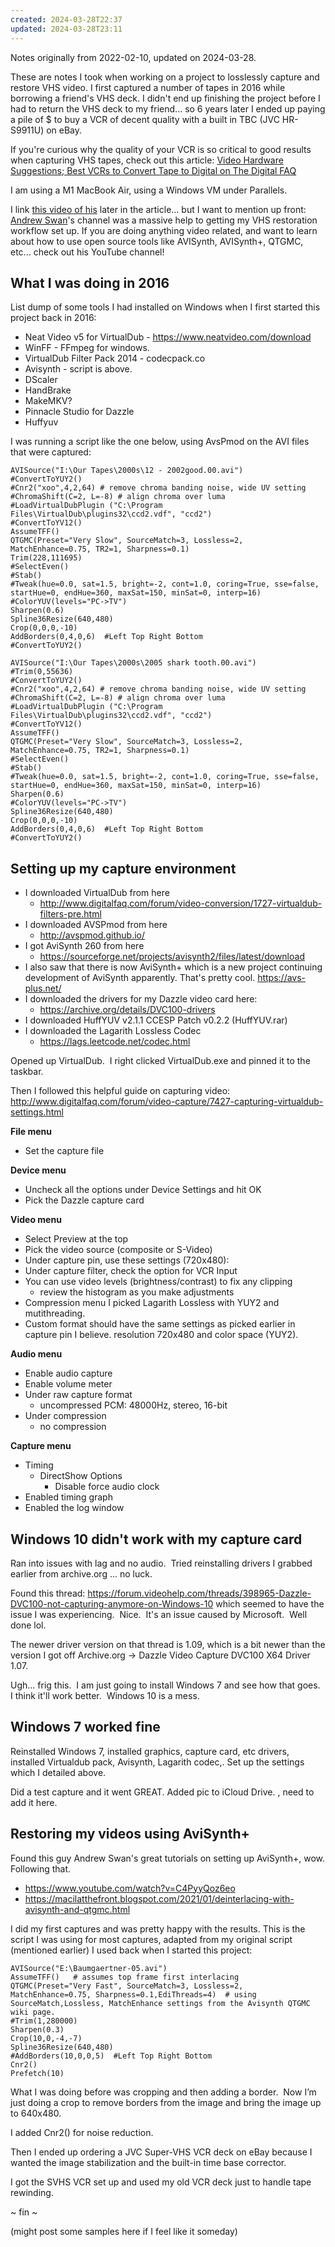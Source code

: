 ```yaml
---
created: 2024-03-28T22:37
updated: 2024-03-28T23:11
---
```

Notes originally from 2022-02-10, updated on 2024-03-28.

These are notes I took when working on a project to losslessly capture and restore VHS video.  I first captured a number of tapes in 2016 while borrowing a friend's VHS deck.  I didn't end up finishing the project before I had to return the VHS deck to my friend... so 6 years later I ended up paying a pile of $ to buy a VCR of decent quality with a built in TBC (JVC HR-S9911U) on eBay.

If you're curious why the quality of your VCR is so critical to good results when capturing VHS tapes, check out this article: [Video Hardware Suggestions; Best VCRs to Convert Tape to Digital on The Digital FAQ](https://www.digitalfaq.com/guides/video/capture-playback-hardware.htm)

I am using a M1 MacBook Air, using a Windows VM under Parallels.

I link [this video of his](https://www.youtube.com/watch?v=C4PyyQoz6eo) later in the article... but I want to mention up front:  [Andrew Swan](https://www.youtube.com/@Macilatthefront)'s channel was a massive help to getting my VHS restoration workflow set up.  If you are doing anything video related, and want to learn about how to use open source tools like AVISynth, AVISynth+, QTGMC, etc... check out his YouTube channel!
## What I was doing in 2016

List dump of some tools I had installed on Windows when I first started this project back in 2016:
- Neat Video v5 for VirtualDub - https://www.neatvideo.com/download
- WinFF - FFmpeg for windows.
- VirtualDub Filter Pack 2014 - codecpack.co
- Avisynth - script is above.
- DScaler
- HandBrake
- MakeMKV?
- Pinnacle Studio for Dazzle
- Huffyuv

I was running a script like the one below, using AvsPmod on the AVI files that were captured:
```
AVISource("I:\Our Tapes\2000s\12 - 2002good.00.avi")
#ConvertToYUY2()
#Cnr2("xoo",4,2,64) # remove chroma banding noise, wide UV setting
#ChromaShift(C=2, L=-8) # align chroma over luma
#LoadVirtualDubPlugin ("C:\Program Files\VirtualDub\plugins32\ccd2.vdf", "ccd2")
#ConvertToYV12()
AssumeTFF()
QTGMC(Preset="Very Slow", SourceMatch=3, Lossless=2, MatchEnhance=0.75, TR2=1, Sharpness=0.1)
Trim(228,111695)
#SelectEven()
#Stab()
#Tweak(hue=0.0, sat=1.5, bright=-2, cont=1.0, coring=True, sse=false, startHue=0, endHue=360, maxSat=150, minSat=0, interp=16)
#ColorYUV(levels="PC->TV")
Sharpen(0.6)
Spline36Resize(640,480)
Crop(0,0,0,-10)
AddBorders(0,4,0,6)  #Left Top Right Bottom
#ConvertToYUY2()

AVISource("I:\Our Tapes\2000s\2005 shark tooth.00.avi")
#Trim(0,55636)
#ConvertToYUY2()
#Cnr2("xoo",4,2,64) # remove chroma banding noise, wide UV setting
#ChromaShift(C=2, L=-8) # align chroma over luma
#LoadVirtualDubPlugin ("C:\Program Files\VirtualDub\plugins32\ccd2.vdf", "ccd2")
#ConvertToYV12()
AssumeTFF()
QTGMC(Preset="Very Slow", SourceMatch=3, Lossless=2, MatchEnhance=0.75, TR2=1, Sharpness=0.1)
#SelectEven()
#Stab()
#Tweak(hue=0.0, sat=1.5, bright=-2, cont=1.0, coring=True, sse=false, startHue=0, endHue=360, maxSat=150, minSat=0, interp=16)
Sharpen(0.6)
#ColorYUV(levels="PC->TV")
Spline36Resize(640,480)
Crop(0,0,0,-10)
AddBorders(0,4,0,6)  #Left Top Right Bottom
#ConvertToYUY2()
```

## Setting up my capture environment
- I downloaded VirtualDub from here
	- http://www.digitalfaq.com/forum/video-conversion/1727-virtualdub-filters-pre.html
- I downloaded AVSPmod from here
	- http://avspmod.github.io/
- I got AviSynth 260 from here
	- https://sourceforge.net/projects/avisynth2/files/latest/download
- I also saw that there is now AviSynth+ which is a new project continuing development of AviSynth apparently.  That's pretty cool. https://avs-plus.net/
- I downloaded the drivers for my Dazzle video card here:
	- https://archive.org/details/DVC100-drivers
- I downloaded HuffYUV v2.1.1 CCESP Patch v0.2.2 (HuffYUV.rar)
- I downloaded the Lagarith Lossless Codec
	- https://lags.leetcode.net/codec.html

Opened up VirtualDub.  I right clicked VirtualDub.exe and pinned it to the taskbar.

Then I followed this helpful guide on capturing video:
http://www.digitalfaq.com/forum/video-capture/7427-capturing-virtualdub-settings.html

**File menu**
- Set the capture file

**Device menu**
- Uncheck all the options under Device Settings and hit OK
- Pick the Dazzle capture card

**Video menu**
- Select Preview at the top
- Pick the video source (composite or S-Video)
- Under capture pin, use these settings (720x480):
- Under capture filter, check the option for VCR Input
- You can use video levels (brightness/contrast) to fix any clipping
    - review the histogram as you make adjustments
- Compression menu I picked Lagarith Lossless with YUY2 and mutithreading.
- Custom format should have the same settings as picked earlier in capture pin I believe.  resolution 720x480 and color space (YUY2).

**Audio menu**
- Enable audio capture
- Enable volume meter
- Under raw capture format
    - uncompressed PCM: 48000Hz, stereo, 16-bit
- Under compression
    - no compression

**Capture menu**
- Timing
    - DirectShow Options
        - Disable force audio clock
- Enabled timing graph
- Enabled the log window

## Windows 10 didn't work with my capture card
Ran into issues with lag and no audio.  Tried reinstalling drivers I grabbed earlier from archive.org ... no luck.

Found this thread: https://forum.videohelp.com/threads/398965-Dazzle-DVC100-not-capturing-anymore-on-Windows-10 which seemed to have the issue I was experiencing.  Nice.  It's an issue caused by Microsoft.  Well done lol.

The newer driver version on that thread is 1.09, which is a bit newer than the version I got off Archive.org -> Dazzle Video Capture DVC100 X64 Driver 1.07.

Ugh... frig this.  I am just going to install Windows 7 and see how that goes.  I think it'll work better.  Windows 10 is a mess.

## Windows 7 worked fine
Reinstalled Windows 7, installed graphics, capture card, etc drivers, installed Virtualdub pack, Avisynth, Lagarith codec,.  Set up the settings which I detailed above.

Did a test capture and it went GREAT.  Added pic to iCloud Drive. , need to add it here.

## Restoring my videos using AviSynth+

Found this guy Andrew Swan's great tutorials on setting up AviSynth+, wow.  Following that.
- https://www.youtube.com/watch?v=C4PyyQoz6eo
- https://macilatthefront.blogspot.com/2021/01/deinterlacing-with-avisynth-and-qtgmc.html

I did my first captures and was pretty happy with the results.  This is the script I was using for most captures, adapted from my original script (mentioned earlier) I used back when I started this project:

```
AVISource("E:\Baumgaertner-05.avi")
AssumeTFF()   # assumes top frame first interlacing
QTGMC(Preset="Very Fast", SourceMatch=3, Lossless=2, MatchEnhance=0.75, Sharpness=0.1,EdiThreads=4)  # using SourceMatch,Lossless, MatchEnhance settings from the Avisynth QTGMC wiki page.
#Trim(1,280000)
Sharpen(0.3)
Crop(10,0,-4,-7)
Spline36Resize(640,480)
#AddBorders(10,0,0,5)  #Left Top Right Bottom
Cnr2()
Prefetch(10)
```

What I was doing before was cropping and then adding a border.  Now I’m just doing a crop to remove borders from the image and bring the image up to 640x480.

I added Cnr2() for noise reduction.

Then I ended up ordering a JVC Super-VHS VCR deck on eBay because I wanted the image stabilization and the built-in time base corrector.

I got the SVHS VCR set up and used my old VCR deck just to handle tape rewinding.

~ fin ~

(might post some samples here if I feel like it someday)